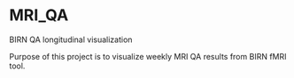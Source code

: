 # MRI_QA
BIRN QA longitudinal visualization

Purpose of this project is to visualize weekly MRI QA results from BIRN fMRI tool.
